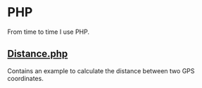 # PHP
From time to time I use PHP.

## [Distance.php](Distance.php)
Contains an example to calculate the distance between two GPS coordinates. 
